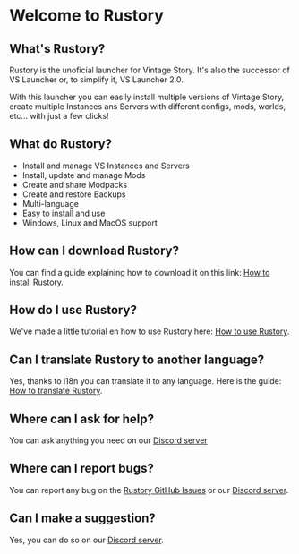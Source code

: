 # Welcome to Rustory

## What's Rustory?

Rustory is the unoficial launcher for Vintage Story. It's also the successor of VS Launcher or, to simplify it, VS Launcher 2.0.

With this launcher you can easily install multiple versions of Vintage Story, create multiple Instances ans Servers with different configs, mods, worlds, etc... with just a few clicks!

## What do Rustory?

- Install and manage VS Instances and Servers
- Install, update and manage Mods
- Create and share Modpacks
- Create and restore Backups
- Multi-language
- Easy to install and use
- Windows, Linux and MacOS support

## How can I download Rustory?

You can find a guide explaining how to download it on this link: [How to install Rustory](https://docs.rustory.xyz).

## How do I use Rustory?

We've made a little tutorial en how to use Rustory here: [How to use Rustory](https://docs.rustory.xyz).

## Can I translate Rustory to another language?

Yes, thanks to i18n you can translate it to any language. Here is the guide: [How to translate Rustory](https://docs.rustory.xyz).

## Where can I ask for help?

You can ask anything you need on our [Discord server](https://discord.gg/RtWpYBRRUz)

## Where can I report bugs?

You can report any bug on the [Rustory GitHub Issues](https://github.com/XurxoMF/rustory/issues) or our [Discord server](https://discord.gg/RtWpYBRRUz).

## Can I make a suggestion?

Yes, you can do so on our [Discord server](https://discord.gg/RtWpYBRRUz).
